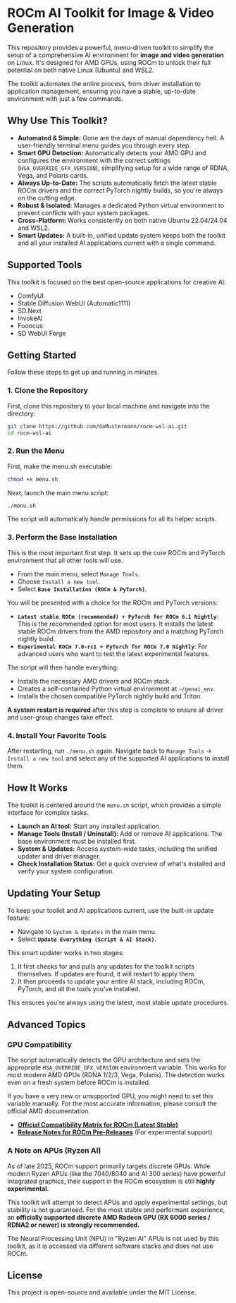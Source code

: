# ROCm AI Toolkit for Image & Video Generation

This repository provides a powerful, menu-driven toolkit to simplify the setup of a comprehensive AI environment for **image and video generation** on Linux. It's designed for AMD GPUs, using ROCm to unlock their full potential on both native Linux (Ubuntu) and WSL2.

The toolkit automates the entire process, from driver installation to application management, ensuring you have a stable, up-to-date environment with just a few commands.

## Why Use This Toolkit?

-   **Automated & Simple:** Gone are the days of manual dependency hell. A user-friendly terminal menu guides you through every step.
-   **Smart GPU Detection:** Automatically detects your AMD GPU and configures the environment with the correct settings (`HSA_OVERRIDE_GFX_VERSION`), simplifying setup for a wide range of RDNA, Vega, and Polaris cards.
-   **Always Up-to-Date:** The scripts automatically fetch the latest stable ROCm drivers and the correct PyTorch nightly builds, so you're always on the cutting edge.
-   **Robust & Isolated:** Manages a dedicated Python virtual environment to prevent conflicts with your system packages.
-   **Cross-Platform:** Works consistently on both native Ubuntu 22.04/24.04 and WSL2.
-   **Smart Updates:** A built-in, unified update system keeps both the toolkit and all your installed AI applications current with a single command.

## Supported Tools

This toolkit is focused on the best open-source applications for creative AI:

-   ComfyUI
-   Stable Diffusion WebUI (Automatic1111)
-   SD.Next
-   InvokeAI
-   Fooocus
-   SD WebUI Forge

## Getting Started

Follow these steps to get up and running in minutes.

### 1. Clone the Repository

First, clone this repository to your local machine and navigate into the directory:
```bash
git clone https://github.com/daMustermann/rocm-wsl-ai.git
cd rocm-wsl-ai
```

### 2. Run the Menu

First, make the menu.sh executable:
```bash
chmod +x menu.sh
```

Next, launch the main menu script:
```bash
./menu.sh
```
The script will automatically handle permissions for all its helper scripts.

### 3. Perform the Base Installation

This is the most important first step. It sets up the core ROCm and PyTorch environment that all other tools will use.

-   From the main menu, select `Manage Tools`.
-   Choose `Install a new tool`.
-   Select **`Base Installation (ROCm & PyTorch)`**.

You will be presented with a choice for the ROCm and PyTorch versions:
-   **`Latest stable ROCm (recommended) + PyTorch for ROCm 6.1 Nightly`**: This is the recommended option for most users. It installs the latest stable ROCm drivers from the AMD repository and a matching PyTorch nightly build.
-   **`Experimental ROCm 7.0-rc1 + PyTorch for ROCm 7.0 Nightly`**: For advanced users who want to test the latest experimental features.

The script will then handle everything:
-   Installs the necessary AMD drivers and ROCm stack.
-   Creates a self-contained Python virtual environment at `~/genai_env`.
-   Installs the chosen compatible PyTorch nightly build and Triton.

**A system restart is required** after this step is complete to ensure all driver and user-group changes take effect.

### 4. Install Your Favorite Tools

After restarting, run `./menu.sh` again. Navigate back to `Manage Tools` -> `Install a new tool` and select any of the supported AI applications to install them.

## How It Works

The toolkit is centered around the `menu.sh` script, which provides a simple interface for complex tasks.

-   **Launch an AI tool:** Start any installed application.
-   **Manage Tools (Install / Uninstall):** Add or remove AI applications. The base environment must be installed first.
-   **System & Updates:** Access system-wide tasks, including the unified updater and driver manager.
-   **Check Installation Status:** Get a quick overview of what's installed and verify your system configuration.

## Updating Your Setup

To keep your toolkit and AI applications current, use the built-in update feature:
-   Navigate to `System & Updates` in the main menu.
-   Select **`Update Everything (Script & AI Stack)`**.

This smart updater works in two stages:
1.  It first checks for and pulls any updates for the toolkit scripts themselves. If updates are found, it will restart to apply them.
2.  It then proceeds to update your entire AI stack, including ROCm, PyTorch, and all the tools you've installed.

This ensures you're always using the latest, most stable update procedures.

## Advanced Topics

### GPU Compatibility

The script automatically detects the GPU architecture and sets the appropriate `HSA_OVERRIDE_GFX_VERSION` environment variable. This works for most modern AMD GPUs (RDNA 1/2/3, Vega, Polaris). The detection works even on a fresh system before ROCm is installed.

If you have a very new or unsupported GPU, you might need to set this variable manually. For the most accurate information, please consult the official AMD documentation.

-   **[Official Compatibility Matrix for ROCm (Latest Stable)](https://rocm.docs.amd.com/en/latest/compatibility/compatibility-matrix.html)**
-   **[Release Notes for ROCm Pre-Releases](https://rocm.docs.amd.com/en/docs-7.0-rc1/preview/release.html)** (For experimental support)

### A Note on APUs (Ryzen AI)

As of late 2025, ROCm support primarily targets discrete GPUs. While modern Ryzen APUs (like the 7040/8040 and AI 300 series) have powerful integrated graphics, their support in the ROCm ecosystem is still **highly experimental**.

This toolkit will attempt to detect APUs and apply experimental settings, but stability is not guaranteed. For the most stable and performant experience, an **officially supported discrete AMD Radeon GPU (RX 6000 series / RDNA2 or newer) is strongly recommended.**

The Neural Processing Unit (NPU) in "Ryzen AI" APUs is not used by this toolkit, as it is accessed via different software stacks and does not use ROCm.

## License

This project is open-source and available under the MIT License.
